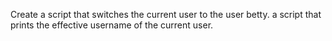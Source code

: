 Create a script that switches the current user to the user betty.
a script that prints the effective username of the current user.

